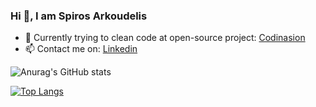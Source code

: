 ### Hi 👋, I am Spiros Arkoudelis
- 🔭 Currently trying to clean code at open-source project: [Codinasion](https://github.com/codinasion)
- 📫 Contact me on: [Linkedin](https://www.linkedin.com/in/spiros-arkoudelis/)


![Anurag's GitHub stats](https://github-readme-stats.vercel.app/api?username=SpirosArk&show_icons=true&theme=tokyonight&hide=issues&count_private=true)

[![Top Langs](https://github-readme-stats.vercel.app/api/top-langs/?username=SpirosArk)](https://github.com/anuraghazra/github-readme-stats)

<!--
**SpirosArk/SpirosArk** is a ✨ _special_ ✨ repository because its `README.md` (this file) appears on your GitHub profile.

Here are some ideas to get you started:

- 🔭 I’m currently working on ...
- 🌱 I’m currently learning ...
- 👯 I’m looking to collaborate on ...
- 🤔 I’m looking for help with ...
- 💬 Ask me about ...
- 📫 How to reach me: ...
- 😄 Pronouns: ...
- ⚡ Fun fact: ...
-->
